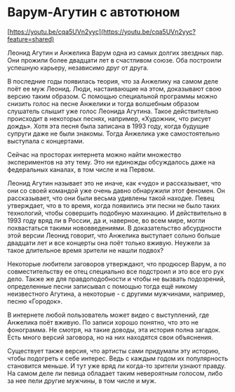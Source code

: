 # Варум-Агутин с автотюном

[https://youtu.be/cqa5UVn2yyc](https://youtu.be/cqa5UVn2yyc?feature=shared)

Леонид Агутин и Анжелика Варум одна из самых долгих звездных пар. Они прожили более двадцати лет в счастливом союзе. Оба построили успешную карьеру, независимо друг от друга.

В последние годы появилась теория, что за Анжелику на самом деле поёт ее муж Леонид. Люди, настаивающие на этом, доказывают свою версию таким образом. С помощью специальной программы можно снизить голос на песне Анжелики и тогда волшебным образом слушатель слышит уже голос Леонида Агутина. Такое действительно происходит в некоторых песнях, например, «Художник, что рисует дождь». Хотя эта песня была записана в 1993 году, когда будущие супруги даже не были знакомы. Тогда Анжелика уже самостоятельно выступала с концертами.

Сейчас на просторах интернета можно найти множество экспериментов на эту тему. Это ни единожды обсуждалось даже на федеральных каналах, в том числе и на Первом.

Леонид Агутин называет это не иначе, как «чудо» и рассказывает, что они со своей командой уже очень давно обнаружили этот феномен. Он рассказывает, что они были весьма удивлены такой находке. Певец утверждает, что в то время, когда появились эти песни не было таких технологий, чтобы совершить подобную махинацию. И действительно в 1993 году вряд ли в России, да и, наверное, во всем мире, могли похвастаться такими нововведениями. В доказательство абсурдности этой версии Леонид говорит, что Анжелика выступает сольно больше двадцати лет и все концерты она поёт только вживую. Неужели за такое длительное время зрители не нашли подвох?

Некоторые любители заговоров утверждают, что продюсер Варум, а по совместительству ее отец специально все подстроил и это все его рук дело. Также же для правдоподобности и чтобы не вызвать подозрений, определенные песни записывал с помощью тогда ещё никому неизвестного Агутина, а некоторые - с другими мужчинами, например, песню «Городок».

В интернете любой пользователь может видео с выступлений, где Анжелика поёт вживую. По записи хорошо понятно, что это не фонограмма. Не смотря, на такие доводы, эта история полна загадок. Есть много версий заговора, но на них находятся свои объяснения.

Существует также версия, что артисты сами придумали эту историю, чтобы подогреть к себе интерес. Ведь с каждым годом их популярность становится меньше. И тут уже вряд ли когда-то зрители узнают правду. На самом деле ли певица обладает таким невероятным голосом, либо за нее пели другие мужчины, в том числе и муж.

